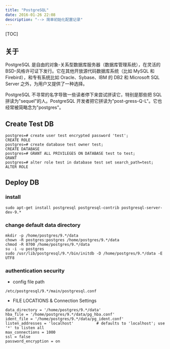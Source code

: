 ```yaml
---
title: "PostgreSQL"
date: 2016-01-26 22:08
description: "--> 简单初始化配置记录"
---
```


[TOC]

## 关于

PostgreSQL 是自由的对象-关系型数据库服务器（数据库管理系统），在灵活的BSD-风格许可证下发行。它在其他开放源代码数据库系统（比如 MySQL 和 Firebird），和专有系统比如 Oracle、Sybase、IBM 的 DB2 和 Microsoft SQL Server 之外，为用户又提供了一种选择。

PostgreSQL 不寻常的名字导致一些读者停下来尝试拼读它，特别是那些把 SQL 拼读为"sequel"的人。PostgreSQL 开发者把它拼读为"post-gress-Q-L"。它也经常被简略念为"postgres"。

## Create Test DB

```shell
postgres=# create user test encrypted password 'test';
CREATE ROLE
postgres=# create database test owner test;
CREATE DATABASE
postgres=# GRANT ALL PRIVILEGES ON DATABASE test to test;
GRANT
postgres=# alter role test in database test set search_path=test;
ALTER ROLE
```

## Deploy DB

### install

```shell
sudo apt-get install postgresql postgresql-contrib postgresql-server-dev-9.*
```

### change default data directory

```
mkdir -p /home/postgres/9.*/data
chown -R postgres:postgres /home/postgres/9.*/data
chmod -R 0700 /home/postgres/9.*/data
su -i -u postgres
sudo /usr/lib/postgresql/9.*/bin/initdb -D /home/postgres/9.*/data -E UTF8
```

### authentication security

- config file path

`/etc/postgresql/9.*/main/postgresql.conf`

- FILE LOCATIONS & Connection Settings

```
data_directory = '/home/postgres/9.*/data'
hba_file = '/home/postgres/9.*/data/pg_hba.conf'
ident_file = '/home/postgres/9.*/data/pg_ident.conf'
listen_addresses = 'localhost'          # defaults to 'localhost'; use '*' to listen all
max_connections = 1000
ssl = false
password_encryption = on
```
